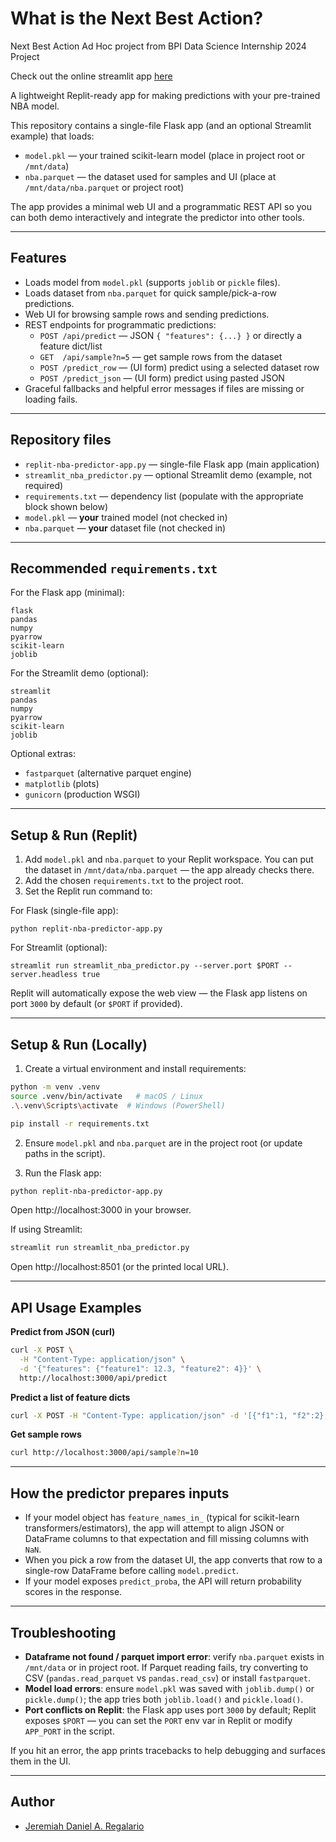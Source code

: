 # What is the Next Best Action?
Next Best Action Ad Hoc project from BPI Data Science Internship 2024 Project

Check out the online streamlit app [here](https://what-is-the-next-best-action.streamlit.app/)

A lightweight Replit-ready app for making predictions with your pre-trained NBA model.

This repository contains a single-file Flask app (and an optional Streamlit example) that loads:

- `model.pkl` — your trained scikit-learn model (place in project root or `/mnt/data`)
- `nba.parquet` — the dataset used for samples and UI (place at `/mnt/data/nba.parquet` or project root)

The app provides a minimal web UI and a programmatic REST API so you can both demo interactively and integrate the predictor into other tools.

---

## Features

- Loads model from `model.pkl` (supports `joblib` or `pickle` files).
- Loads dataset from `nba.parquet` for quick sample/pick-a-row predictions.
- Web UI for browsing sample rows and sending predictions.
- REST endpoints for programmatic predictions:
  - `POST /api/predict` — JSON `{ "features": {...} }` or directly a feature dict/list
  - `GET  /api/sample?n=5` — get sample rows from the dataset
  - `POST /predict_row` — (UI form) predict using a selected dataset row
  - `POST /predict_json` — (UI form) predict using pasted JSON
- Graceful fallbacks and helpful error messages if files are missing or loading fails.

---

## Repository files

- `replit-nba-predictor-app.py` — single-file Flask app (main application)
- `streamlit_nba_predictor.py` — optional Streamlit demo (example, not required)
- `requirements.txt` — dependency list (populate with the appropriate block shown below)
- `model.pkl` — **your** trained model (not checked in)
- `nba.parquet` — **your** dataset file (not checked in)

---

## Recommended `requirements.txt`

For the Flask app (minimal):

```
flask
pandas
numpy
pyarrow
scikit-learn
joblib
```

For the Streamlit demo (optional):

```
streamlit
pandas
numpy
pyarrow
scikit-learn
joblib
```

Optional extras:
- `fastparquet` (alternative parquet engine)
- `matplotlib` (plots)
- `gunicorn` (production WSGI)

---

## Setup & Run (Replit)

1. Add `model.pkl` and `nba.parquet` to your Replit workspace. You can put the dataset in `/mnt/data/nba.parquet` — the app already checks there.
2. Add the chosen `requirements.txt` to the project root.
3. Set the Replit run command to:

For Flask (single-file app):

```
python replit-nba-predictor-app.py
```

For Streamlit (optional):

```
streamlit run streamlit_nba_predictor.py --server.port $PORT --server.headless true
```

Replit will automatically expose the web view — the Flask app listens on port `3000` by default (or `$PORT` if provided).

---

## Setup & Run (Locally)

1. Create a virtual environment and install requirements:

```bash
python -m venv .venv
source .venv/bin/activate   # macOS / Linux
.\.venv\Scripts\activate  # Windows (PowerShell)

pip install -r requirements.txt
```

2. Ensure `model.pkl` and `nba.parquet` are in the project root (or update paths in the script).

3. Run the Flask app:

```bash
python replit-nba-predictor-app.py
```

Open http://localhost:3000 in your browser.

If using Streamlit:

```bash
streamlit run streamlit_nba_predictor.py
```

Open http://localhost:8501 (or the printed local URL).

---

## API Usage Examples

**Predict from JSON (curl)**

```bash
curl -X POST \
  -H "Content-Type: application/json" \
  -d '{"features": {"feature1": 12.3, "feature2": 4}}' \
  http://localhost:3000/api/predict
```

**Predict a list of feature dicts**

```bash
curl -X POST -H "Content-Type: application/json" -d '[{"f1":1, "f2":2}, {"f1":3, "f2":4}]' http://localhost:3000/api/predict
```

**Get sample rows**

```bash
curl http://localhost:3000/api/sample?n=10
```

---

## How the predictor prepares inputs

- If your model object has `feature_names_in_` (typical for scikit-learn transformers/estimators), the app will attempt to align JSON or DataFrame columns to that expectation and fill missing columns with `NaN`.
- When you pick a row from the dataset UI, the app converts that row to a single-row DataFrame before calling `model.predict`.
- If your model exposes `predict_proba`, the API will return probability scores in the response.

---

## Troubleshooting

- **Dataframe not found / parquet import error**: verify `nba.parquet` exists in `/mnt/data` or in project root. If Parquet reading fails, try converting to CSV (`pandas.read_parquet` vs `pandas.read_csv`) or install `fastparquet`.
- **Model load errors**: ensure `model.pkl` was saved with `joblib.dump()` or `pickle.dump()`; the app tries both `joblib.load()` and `pickle.load()`.
- **Port conflicts on Replit**: the Flask app uses port `3000` by default; Replit exposes `$PORT` — you can set the `PORT` env var in Replit or modify `APP_PORT` in the script.

If you hit an error, the app prints tracebacks to help debugging and surfaces them in the UI.

---

## Author

- [Jeremiah Daniel A. Regalario](https://github.com/jeremiahdanielregalario/)


